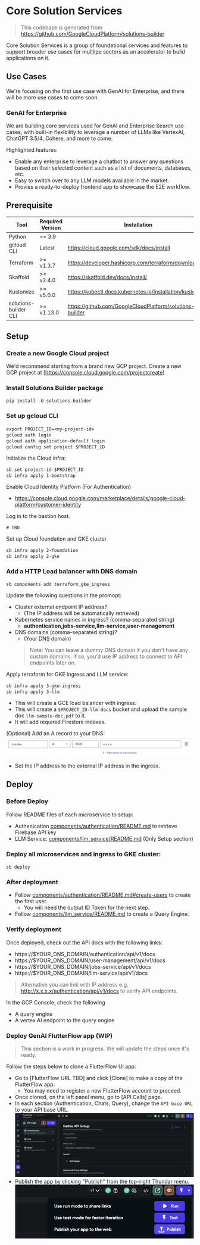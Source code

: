 # Core Solution Services

> This codebase is generated from https://github.com/GoogleCloudPlatform/solutions-builder

Core Solution Services is a group of foundetional services and features to support broader
use cases for multilpe sectors as an accelerator to build applications on it.

## Use Cases

We're focusing on the first use case with GenAI for Enterprise, and there will be more use
cases to come soon.

### GenAI for Enterprise

We are building core services used for GenAI and Enterprise Search use cases, with built-in
flexibility to leverage a number of LLMs like VertexAI, ChatGPT 3.5/4, Cohere, and more to come.

Highlighted features:
- Enable any enterprise to leverage a chatbot to answer any questions based on their selected
  content such as a list of documents, databases, etc.
- Easy to switch over to any LLM models available in the market.
- Provies a ready-to-deploy frontend app to showcase the E2E workflow.

## Prerequisite

| Tool | Required Version | Installation |
|---|---|---|
| Python                 | &gt;= 3.9     | |
| gcloud CLI             | Latest        | https://cloud.google.com/sdk/docs/install |
| Terraform              | &gt;= v1.3.7  | https://developer.hashicorp.com/terraform/downloads |
| Skaffold               | &gt;= v2.4.0  | https://skaffold.dev/docs/install/ |
| Kustomize              | &gt;= v5.0.0  | https://kubectl.docs.kubernetes.io/installation/kustomize/ |
| solutions-builder CLI | &gt;= v1.13.0 | https://github.com/GoogleCloudPlatform/solutions-builder |

## Setup

### Create a new Google Cloud project

We'd recommend starting from a brand new GCP project. Create a new GCP project at [https://console.cloud.google.com/projectcreate]

### Install Solutions Builder package
```
pip install -U solutions-builder
```

### Set up gcloud CLI
```
export PROJECT_ID=<my-project-id>
gcloud auth login
gcloud auth application-default login
gcloud config set project $PROJECT_ID
```

Initialize the Cloud infra:
```
sb set project-id $PROJECT_ID
sb infra apply 1-bootstrap
```

Enable Cloud Identity Platform (For Authentication)
- https://console.cloud.google.com/marketplace/details/google-cloud-platform/customer-identity

Log in to the bastion host.
```
# TBD
```

Set up Cloud foundation and GKE cluster
```
sb infra apply 2-foundation
sb infra apply 2-gke
```

### Add a HTTP Load balancer with DNS domain
```
sb components add terraform_gke_ingress
```

Update the following questions in the promopt:
- Cluster external endpoint IP address?
  - (The IP address will be automatically retrieved)
- Kubernetes service names in ingress? (comma-separated string)
  - **authentication,jobs-service,llm-service,user-management**
- DNS domains (comma-separated string)?
  - (Your DNS domain)
  > Note: You can leave a dummy DNS domain if you don't have any custom domains. If so, you'd use IP address to connect to API endpoints later on.

Apply terraform for GKE ingress and LLM service:
```
sb infra apply 3-gke-ingress
sb infra apply 3-llm
```
- This will create a GCE load balancer with ingress.
- This will create a `$PROJECT_ID-llm-docs` bucket and upload the sample doc `llm-sample-doc.pdf` to it.
- It will add required Firestore indexes.

(Optional) Add an A record to your DNS:
![Alt text](.github/assets/dns_a_record.png)
- Set the IP address to the external IP address in the ingress.

## Deploy

### Before Deploy

Follow README files of each microservice to setup:
- Authenication [components/authentication/README.md](./components/authentication/README.md#retrieve-firebase-api-key) to retrieve Firebase API key
- LLM Service: [components/llm_service/README.md](./components/llm_service/README.md#setup) (Only Setup section)

### Deploy all microservices and ingress to GKE cluster:
```
sb deploy
```

### After deployment

- Follow [components/authentication/README.md#create-users](./components/authentication/README.md#create-users) to create the first user.
  - You will need the output ID Token for the next step.
- Follow [components/llm_service/README.md](./components/llm_service/README.md#after-deployment) to create a Query Engine.

### Verify deployment

Once deployed, check out the API docs with the following links:
- https://$YOUR_DNS_DOMAIN/authentication/api/v1/docs
- https://$YOUR_DNS_DOMAIN/user-management/api/v1/docs
- https://$YOUR_DNS_DOMAIN/jobs-service/api/v1/docs
- https://$YOUR_DNS_DOMAIN/llm-service/api/v1/docs

> Alternative you can link with IP address e.g. http://x.x.x.x/authentication/api/v1/docs to verify API endpoints.

In the GCP Console, check the following
- A query engine
- A vertex AI endpoint to the query engine

### Deploy GenAI FlutterFlow app (WIP)

> This section is a work in progress. We will update the steps once it's ready.

Follow the steps below to clone a FlutterFlow UI app:
- Go to [FlutterFlow URL TBD] and click [Clone] to make a copy of the FlutterFlow app.
  - You may need to register a new FlutterFlow account to proceed.
- Once cloned, on the left panel menu, go to [API Calls] page.
- In each section (Authentication, Chats, Query), change the `API base URL` to your API base URL.
  ![Alt text](.github/assets/ff_api_base_url.png)
- Publish the app by clicking "Publish" from the top-right Thundar menu.
  ![Alt text](.github/assets/ff_publish.png)
